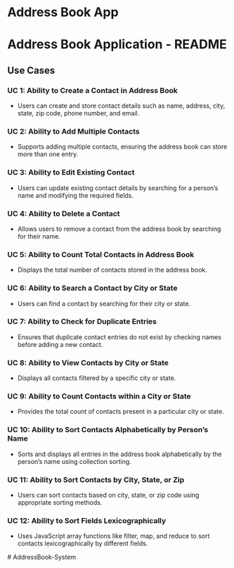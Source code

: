 # Address Book App

# Address Book Application - README

## Use Cases

### **UC 1: Ability to Create a Contact in Address Book**
- Users can create and store contact details such as name, address, city, state, zip code, phone number, and email.

### **UC 2: Ability to Add Multiple Contacts**
- Supports adding multiple contacts, ensuring the address book can store more than one entry.

### **UC 3: Ability to Edit Existing Contact**
- Users can update existing contact details by searching for a person’s name and modifying the required fields.

### **UC 4: Ability to Delete a Contact**
- Allows users to remove a contact from the address book by searching for their name.

### **UC 5: Ability to Count Total Contacts in Address Book**
- Displays the total number of contacts stored in the address book.

### **UC 6: Ability to Search a Contact by City or State**
- Users can find a contact by searching for their city or state.

### **UC 7: Ability to Check for Duplicate Entries**
- Ensures that duplicate contact entries do not exist by checking names before adding a new contact.

### **UC 8: Ability to View Contacts by City or State**
- Displays all contacts filtered by a specific city or state.

### **UC 9: Ability to Count Contacts within a City or State**
- Provides the total count of contacts present in a particular city or state.

### **UC 10: Ability to Sort Contacts Alphabetically by Person’s Name**
- Sorts and displays all entries in the address book alphabetically by the person’s name using collection sorting.

### **UC 11: Ability to Sort Contacts by City, State, or Zip**
- Users can sort contacts based on city, state, or zip code using appropriate sorting methods.

### **UC 12: Ability to Sort Fields Lexicographically**
- Uses JavaScript array functions like filter, map, and reduce to sort contacts lexicographically by different fields.

#   A d d r e s s B o o k - S y s t e m  
 